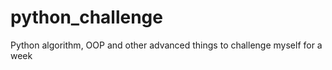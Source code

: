 # python_challenge
Python algorithm,  OOP and other advanced things to challenge myself for a week 
